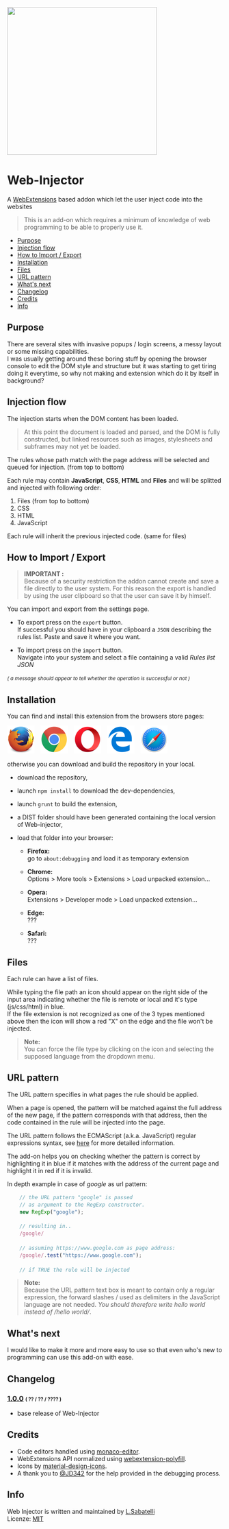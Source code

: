 <img src="http://www.spazioseme.com/wp-content/uploads/2016/08/work_in_progress-350x345.jpg" style="width: 350px; height: 345px;">

# Web-Injector
A [WebExtensions](https://developer.mozilla.org/en-US/Add-ons/WebExtensions) based addon which let the user inject code into the websites

> This is an add-on which requires a minimum of knowledge of web programming to be able to properly use it.  

- [Purpose](https://github.com/Lor-Saba/Web-Injector#purpose)
- [Injection flow](https://github.com/Lor-Saba/Web-Injector#injection-flow)
- [How to Import / Export](https://github.com/Lor-Saba/Web-Injector#how-to-import--export)
- [Installation](https://github.com/Lor-Saba/Web-Injector#installation)
- [Files](https://github.com/Lor-Saba/Web-Injector#files)
- [URL pattern](https://github.com/Lor-Saba/Web-Injector#url-pattern)
- [What's next](https://github.com/Lor-Saba/Web-Injector#whats-next)
- [Changelog](https://github.com/Lor-Saba/Web-Injector#changelog)
- [Credits](https://github.com/Lor-Saba/Web-Injector#credits)
- [Info](https://github.com/Lor-Saba/Web-Injector#info)

## Purpose

There are several sites with invasive popups / login screens, a messy layout or some missing capabilities.  
I was usually getting around these boring stuff by opening the browser console to edit the DOM style and structure but it was starting to get tiring doing it everytime, so why not making and extension which do it by itself in background?

## Injection flow

The injection starts when the DOM content has been loaded.  
>At this point the document is loaded and parsed, and the DOM is fully constructed, but linked resources such as images, stylesheets and subframes may not yet be loaded.

The rules whose path match with the page address will be selected and queued for injection. (from top to bottom) 

Each rule may contain **JavaScript**, **CSS**, **HTML** and **Files** and will be splitted and injected with following order:  

 1. Files (from top to bottom) 
 2. CSS
 3. HTML
 4. JavaScript

Each rule will inherit the previous injected code. (same for files)  


## How to Import / Export

>**IMPORTANT :**   
Because of a security restriction the addon cannot create and save a file directly to the user system. For this reason the export is handled by using the user clipboard so that the user can save it by himself.  

You can import and export from the settings page.  

- To export press on the `export` button.  
If successful you should have in your clipboard a `JSON` describing the rules list. Paste and save it where you want.   

 - To import press on the `import` button.  
 Navigate into your system and select a file containing a valid *Rules list JSON*   


*<small>( a message should appear to tell whether the operation is successful or not )</small>* 

## Installation

You can find and install this extension from the browsers store pages:

[<img title="Firefox"   src="readme/firefox.png"    alt="Drawing" style="width: 64px; margin-right:10px"/>]()
[<img title="Chrome"    src="readme/chrome.png"     alt="Drawing" style="width: 64px; margin-right:10px"/>]()
[<img title="Opera"     src="readme/opera.png"      alt="Drawing" style="width: 64px; margin-right:10px"/>]()
[<img title="Edge"      src="readme/edge.png"       alt="Drawing" style="width: 64px; margin-right:10px"/>]()
[<img title="Safari"    src="readme/safari.png"     alt="Drawing" style="width: 64px; margin-right:10px"/>]()  

otherwise you can download and build the repository in your local.  

- download the repository,
- launch `npm install` to download the dev-dependencies,
- launch `grunt` to build the extension,
- a DIST folder should have been generated containing the local version of Web-injector,
- load that folder into your browser:  

  - **Firefox:**  
  go to `about:debugging` and load it as temporary extension

  - **Chrome:**  
  Options > More tools > Extensions > Load unpacked extension...  

  - **Opera:**  
  Extensions > Developer mode > Load unpacked extension...  

  - **Edge:**  
  ???  

  - **Safari:**  
  ???


## Files

Each rule can have a list of files.  

While typing the file path an icon should appear on the right side of the input area indicating whether the file is remote or local and it's type (js/css/html) in blue.  
If the file extension is not recognized as one of the 3 types mentioned above then the icon will show a red "X" on the edge and the file won't be injected.  

>**Note:**  
>You can force the file type by clicking on the icon and selecting the supposed language from the dropdown menu.

## URL pattern

The URL pattern specifies in what pages the rule should be applied.  

When a page is opened, the pattern will be matched against the full address of the new page, if the pattern corresponds with that address, then the code contained in the rule will be injected into the page.  

The URL pattern follows the ECMAScript (a.k.a. JavaScript) regular expressions syntax, see [here](https://developer.mozilla.org/en-US/docs/Web/JavaScript/Guide/Regular_Expressions) for more detailed information.  

The add-on helps you on checking whether the pattern is correct by highlighting it in blue if it matches with the address of the current page and highlight it in red if it is invalid.  

In depth example in case of *google* as url pattern:  

```javascript
    // the URL pattern "google" is passed 
    // as argument to the RegExp constructor.
    new RegExp("google");

    // resulting in..
    /google/

    // assuming https://www.google.com as page address:
    /google/.test("https://www.google.com");

    // if TRUE the rule will be injected

```  

> **Note:**  
> Because the URL pattern text box is meant to contain only a regular expression, the forward slashes / used as delimiters in the JavaScript language are not needed. *You should therefore write hello world instead of /hello world/*.

## What's next 

I would like to make it more and more easy to use so that even who's new to programming can use this add-on with ease.

## Changelog

### **[1.0.0]()**  <small><small>( ?? / ?? / ???? )</small></small>
* base release of Web-Injector

## Credits

- Code editors handled using [monaco-editor](https://github.com/Microsoft/monaco-editor).
- WebExtensions API normalized using [webextension-polyfill](https://github.com/mozilla/webextension-polyfill).
- Icons by [material-design-icons](https://github.com/google/material-design-icons).
- A thank you to [@JD342](https://github.com/JD342) for the help provided in the debugging process.

## Info

Web Injector is written and maintained by [L.Sabatelli](https://github.com/Lor-Saba)  
Licenze: [MIT](http://opensource.org/licenses/MIT)
